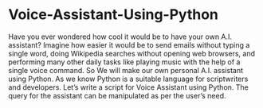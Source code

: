 # Voice-Assistant-Using-Python
Have you ever wondered how cool it would be to have your own A.I. assistant? 
Imagine how easier it would be to send emails without typing a single word, doing Wikipedia searches without opening web browsers, and performing many other daily tasks like playing music with the help of a single voice command. 
So We will make our own personal A.I. assistant using Python.
As we know Python is a suitable language for scriptwriters and developers. 
Let’s write a script for Voice Assistant using Python. The query for the assistant can be manipulated as per the user’s need.
